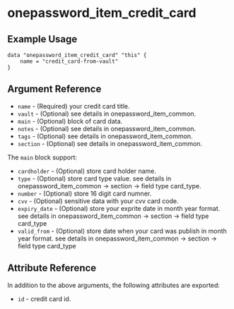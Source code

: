 # onepassword_item_credit_card

## Example Usage

```hcl
data "onepassword_item_credit_card" "this" {
    name = "credit_card-from-vault"
}
```

## Argument Reference

* `name` - (Required) your credit card title.
* `vault` - (Optional) see details in onepassword_item_common.
* `main` - (Optional) block of card data.
* `notes` - (Optional) see details in onepassword_item_common.
* `tags` - (Optional) see details in onepassword_item_common.
* `section` - (Optional) see details in onepassword_item_common.

The `main` block support:

* `cardholder` - (Optional) store card holder name.
* `type` - (Optional) store card type value. see details in onepassword_item_common -> section -> field type card_type.
* `number` - (Optional) store 16 digit card numner.
* `cvv` - (Optional) sensitive data with your cvv card code.
* `expiry_date` - (Optional) store your exprite date in month year format. see details in onepassword_item_common -> section -> field type card_type
* `valid_from` - (Optional) store date when your card was publish in month year format. see details in onepassword_item_common -> section -> field type card_type

## Attribute Reference

In addition to the above arguments, the following attributes are exported:

* `id` - credit card id.
